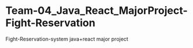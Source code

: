 # Team-04_Java_React_MajorProject-Fight-Reservation
Fight-Reservation-system java+react major  project
